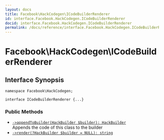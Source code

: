```yaml
---
layout: docs
title: Facebook\HackCodegen\ICodeBuilderRenderer
id: interface.Facebook.HackCodegen.ICodeBuilderRenderer
docid: interface.Facebook.HackCodegen.ICodeBuilderRenderer
permalink: /docs/reference/interface.Facebook.HackCodegen.ICodeBuilderRenderer.md
---
```

# Facebook\\HackCodegen\\ICodeBuilderRenderer




## Interface Synopsis




``` Hack
namespace Facebook\HackCodegen;

interface ICodeBuilderRenderer {...}
```




### Public Methods




* [` ->appendToBuilder(HackBuilder $builder): HackBuilder `](<interface.Facebook.HackCodegen.ICodeBuilderRenderer.appendToBuilder.md>)\
  Appends the code of this class to the builder
* [` ->render(?HackBuilder $builder = NULL): string `](<interface.Facebook.HackCodegen.ICodeBuilderRenderer.render.md>)